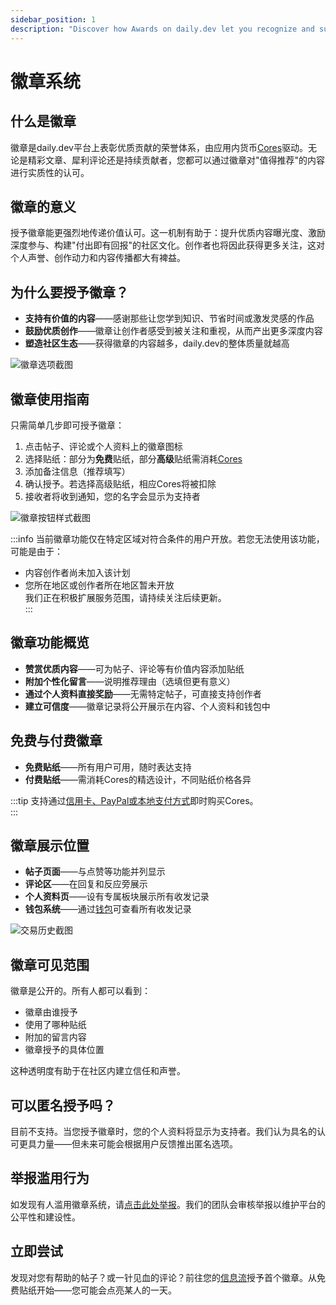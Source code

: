 ```yaml
---
sidebar_position: 1
description: "Discover how Awards on daily.dev let you recognize and support valuable posts, comments, and creators using free or Core-powered stickers. Learn how they work and why they matter."
---
```


# 徽章系统

## 什么是徽章

徽章是daily.dev平台上表彰优质贡献的荣誉体系，由应用内货币[Cores](monetization/cores.md)驱动。无论是精彩文章、犀利评论还是持续贡献者，您都可以通过徽章对"值得推荐"的内容进行实质性的认可。

## 徽章的意义

授予徽章能更强烈地传递价值认可。这一机制有助于：提升优质内容曝光度、激励深度参与、构建"付出即有回报"的社区文化。创作者也将因此获得更多关注，这对个人声誉、创作动力和内容传播都大有裨益。

## 为什么要授予徽章？

- **支持有价值的内容**——感谢那些让您学到知识、节省时间或激发灵感的作品  
- **鼓励优质创作**——徽章让创作者感受到被关注和重视，从而产出更多深度内容  
- **塑造社区生态**——获得徽章的内容越多，daily.dev的整体质量就越高

![徽章选项截图](https://daily-now-res.cloudinary.com/image/upload/v1745238986/docs/Screenshot_2025-04-21_at_15.29.56.png)

## 徽章使用指南

只需简单几步即可授予徽章：

1. 点击帖子、评论或个人资料上的徽章图标  
2. 选择贴纸：部分为**免费**贴纸，部分**高级**贴纸需消耗[Cores](monetization/cores.md)  
3. 添加备注信息（推荐填写）  
4. 确认授予。若选择高级贴纸，相应Cores将被扣除  
5. 接收者将收到通知，您的名字会显示为支持者

![徽章按钮样式截图](https://daily-now-res.cloudinary.com/image/upload/v1745239254/docs/Screenshot_2025-04-21_at_15.39.59.png)

:::info
当前徽章功能仅在特定区域对符合条件的用户开放。若您无法使用该功能，可能是由于：  
- 内容创作者尚未加入该计划  
- 您所在地区或创作者所在地区暂未开放  
我们正在积极扩展服务范围，请持续关注后续更新。  
:::

## 徽章功能概览

- **赞赏优质内容**——可为帖子、评论等有价值内容添加贴纸  
- **附加个性化留言**——说明推荐理由（选填但更有意义）  
- **通过个人资料直接奖励**——无需特定帖子，可直接支持创作者  
- **建立可信度**——徽章记录将公开展示在内容、个人资料和钱包中

## 免费与付费徽章

- **免费贴纸**——所有用户可用，随时表达支持  
- **付费贴纸**——需消耗Cores的精选设计，不同贴纸价格各异

:::tip
支持通过[信用卡、PayPal或本地支付方式](https://app.daily.dev/cores)即时购买Cores。  
:::

## 徽章展示位置

- **帖子页面**——与点赞等功能并列显示  
- **评论区**——在回复和反应旁展示  
- **个人资料页**——设有专属板块展示所有收发记录  
- **钱包系统**——通过[钱包](https://app.daily.dev/wallet)可查看所有收发记录

![交易历史截图](https://daily-now-res.cloudinary.com/image/upload/v1745238986/docs/Screenshot_2025-04-21_at_15.31.13.png)

## 徽章可见范围

徽章是公开的。所有人都可以看到：

- 徽章由谁授予  
- 使用了哪种贴纸  
- 附加的留言内容  
- 徽章授予的具体位置

这种透明度有助于在社区内建立信任和声誉。

## 可以匿名授予吗？

目前不支持。当您授予徽章时，您的个人资料将显示为支持者。我们认为具名的认可更具力量——但未来可能会根据用户反馈推出匿名选项。

## 举报滥用行为

如发现有人滥用徽章系统，请[点击此处举报](https://daily.dev/feedback)。我们的团队会审核举报以维护平台的公平性和建设性。

## 立即尝试

发现对您有帮助的帖子？或一针见血的评论？前往您的[信息流](https:/app.daily.dev)授予首个徽章。从免费贴纸开始——您可能会点亮某人的一天。
